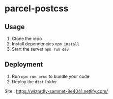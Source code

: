 # parcel-postcss

## Usage

1. Clone the repo
2. Install dependencies `npm install`
3. Start the server `npm run dev`

## Deployment

1. Run `npm run prod` to bundle your code
2. Deploy the `dist` folder


Site : https://wizardly-sammet-8e4041.netlify.com/

